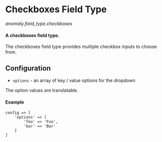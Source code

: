 # Checkboxes Field Type

*anomaly.field_type.checkboxes*

#### A checkboxes field type.

The checkboxes field type provides multiple checkbox inputs to choose from.

## Configuration

- `options` - an array of key / value options for the dropdown
 
The option values are translatable.

#### Example

	config => [
	    'options' => [
	        'foo' => 'Foo',
	        'bar' => 'Bar'
	    ]
	]
